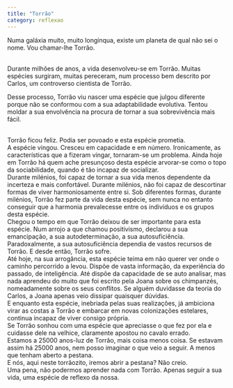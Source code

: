 ```yaml
---
title: "Torrão"
category: reflexao
---
```


Numa galáxia muito, muito longínqua, existe um planeta de qual não sei o nome. Vou chamar-lhe Torrão.

<br/>
Durante milhões de anos, a vida desenvolveu-se em Torrão. Muitas espécies surgiram, muitas pereceram, num processo bem descrito por Carlos, um controverso cientista de Torrão.

Desse processo, Torrão viu nascer uma espécie que julgou diferente porque não se conformou com a sua adaptabilidade evolutiva. Tentou moldar a sua envolvência na procura de tornar a sua sobrevivência mais fácil.

<br/>
Torrão ficou feliz. Podia ser povoado e esta espécie prometia.

<br/>
A espécie vingou. Cresceu em capacidade e em número. Ironicamente, as características que a fizeram vingar, tornaram-se um problema. Ainda hoje em Torrão há quem ache presunçoso desta espécie arvorar-se como o topo da sociabilidade, quando é tão incapaz de socializar.

<br/>
Durante milénios, foi capaz de tornar a sua vida menos dependente da incerteza e mais confortável. Durante milénios, não foi capaz de descortinar formas de viver harmoniosamente entre si. Sob diferentes formas, durante milénios, Torrão fez parte da vida desta espécie, sem nunca no entanto conseguir que a harmonia prevalecesse entre os indivíduos e os grupos desta espécie.

<br/>
Chegou o tempo em que Torrão deixou de ser importante para esta espécie. Num arrojo a que chamou positivismo, declarou a sua emancipação, a sua autodeterminação, a sua autosuficiência. Paradoxalmente, a sua autosuficiência dependia de vastos recursos de Torrão. E desde então, Torrão sofre.

<br/>
Até hoje, na sua arrogância, esta espécie teima em não querer ver onde o caminho percorrido a levou. Dispõe de vasta informação, da experiência do passado, de inteligência. Até dispõe da capacidade de se auto analisar, mas nada aprendeu do muito que foi escrito pela Joana sobre os chimpanzés, nomeadamente sobre os seus conflitos. Se alguém duvidasse da teoria do Carlos, a Joana apenas veio dissipar quaisquer dúvidas.

<br/>
E enquanto esta espécie, inebriada pelas suas realizações, já ambiciona virar as costas a Torrão e embarcar em novas colonizações estelares, continua incapaz de viver consigo própria.

<br/>
Se Torrão sonhou com uma espécie que apreciasse o que fez por ela e cuidasse dele na velhice, claramente apostou no cavalo errado.

<br/>
Estamos a 25000 anos-luz de Torrão, mais coisa menos coisa. Se estavam assim há 25000 anos, nem posso imaginar o que veio a seguir. A menos que tenham aberto a pestana.

<br/>
E nós, aqui neste torrãozito, iremos abrir a pestana? Não creio.

<br/>
Uma pena, não podermos aprender nada com Torrão. Apenas seguir a sua vida, uma espécie de reflexo da nossa.

